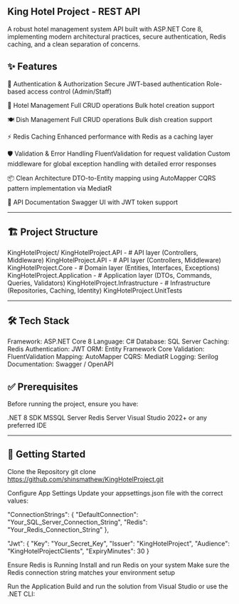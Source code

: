 King Hotel Project - REST API
--------------------------------------------------------------------------------------------------------------
 
A robust hotel management system API built with ASP.NET Core 8, implementing modern architectural practices, secure authentication, Redis caching, and a clean separation of concerns.

✨ Features
--------------------------------------------------------------------------------------------------------------
🔐 Authentication & Authorization
Secure JWT-based authentication
Role-based access control (Admin/Staff)

🏨 Hotel Management
Full CRUD operations
Bulk hotel creation support

🍽️ Dish Management
Full CRUD operations
Bulk dish creation support

⚡ Redis Caching
Enhanced performance with Redis as a caching layer

🛡️ Validation & Error Handling
FluentValidation for request validation
Custom middleware for global exception handling with detailed error responses

📦 Clean Architecture
DTO-to-Entity mapping using AutoMapper
CQRS pattern implementation via MediatR

📘 API Documentation
Swagger UI with JWT token support

--------------------------------------------------------------------------------------------------------------
🏗️ Project Structure
--------------------------------------------------------------------------------------------------------------
KingHotelProject/
KingHotelProject.API - # API layer (Controllers, Middleware)
KingHotelProject.API - # API layer (Controllers, Middleware)
KingHotelProject.Core -  # Domain layer (Entities, Interfaces, Exceptions)
KingHotelProject.Application -  # Application layer (DTOs, Commands, Queries, Validators)
KingHotelProject.Infrastructure - # Infrastructure (Repositories, Caching, Identity)
KingHotelProject.UnitTests

--------------------------------------------------------------------------------------------------------------

🛠️ Tech Stack
--------------------------------------------------------------------------------------------------------------
Framework: ASP.NET Core 8
Language: C#
Database: SQL Server
Caching: Redis
Authentication: JWT
ORM: Entity Framework Core
Validation: FluentValidation
Mapping: AutoMapper
CQRS: MediatR
Logging: Serilog
Documentation: Swagger / OpenAPI

✅ Prerequisites
--------------------------------------------------------------------------------------------------------------
Before running the project, ensure you have:

.NET 8 SDK
MSSQL Server
Redis Server
Visual Studio 2022+ or any preferred IDE

--------------------------------------------------------------------------------------------------------------

🚀 Getting Started
--------------------------------------------------------------------------------------------------------------
Clone the Repository
git clone https://github.com/shinsmathew/KingHotelProject.git

Configure App Settings
Update your appsettings.json file with the correct values:

"ConnectionStrings": {
  "DefaultConnection": "Your_SQL_Server_Connection_String",
  "Redis": "Your_Redis_Connection_String"
},

"Jwt": {
  "Key": "Your_Secret_Key",
  "Issuer": "KingHotelProject",
  "Audience": "KingHotelProjectClients",
  "ExpiryMinutes": 30
}

Ensure Redis is Running
Install and run Redis on your system
Make sure the Redis connection string matches your environment setup

Run the Application
Build and run the solution from Visual Studio or use the .NET CLI:

